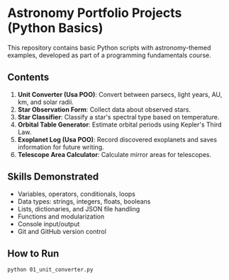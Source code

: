 # Astronomy Portfolio Projects (Python Basics)

This repository contains basic Python scripts with astronomy-themed examples, developed as part of a programming fundamentals course.

## Contents

1. **Unit Converter (Usa POO)**: Convert between parsecs, light years, AU, km, and solar radii. 
2. **Star Observation Form**: Collect data about observed stars.
3. **Star Classifier**: Classify a star's spectral type based on temperature.
4. **Orbital Table Generator**: Estimate orbital periods using Kepler's Third Law.
5. **Exoplanet Log (Usa POO)**: Record discovered exoplanets and saves information for future writing.
6. **Telescope Area Calculator**: Calculate mirror areas for telescopes.

## Skills Demonstrated

- Variables, operators, conditionals, loops
- Data types: strings, integers, floats, booleans
- Lists, dictionaries, and JSON file handling
- Functions and modularization
- Console input/output
- Git and GitHub version control


## How to Run

```bash
python 01_unit_converter.py

